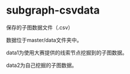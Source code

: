 # subgraph-csvdata
保存的子图数据文件（.csv）

数据位于master/data文件夹中。

data1为使用大赛提供的线索节点挖掘到的子图数据。

data2为自己挖掘的子图数据。
